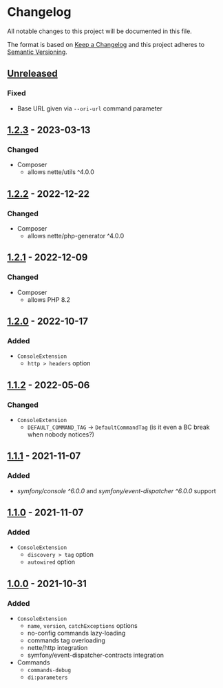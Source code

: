 # Changelog

All notable changes to this project will be documented in this file.

The format is based on [Keep a Changelog](http://keepachangelog.com/en/1.0.0/)
and this project adheres to [Semantic Versioning](http://semver.org/spec/v2.0.0.html).

## [Unreleased](https://github.com/orisai/nette-console/compare/1.2.3...HEAD)

### Fixed

- Base URL given via `--ori-url` command parameter

## [1.2.3](https://github.com/orisai/nette-console/compare/1.2.2...1.2.3) - 2023-03-13

### Changed

- Composer
	- allows nette/utils ^4.0.0

## [1.2.2](https://github.com/orisai/nette-console/compare/1.2.1...1.2.2) - 2022-12-22

### Changed

- Composer
  - allows nette/php-generator ^4.0.0

## [1.2.1](https://github.com/orisai/nette-console/compare/1.2.0...1.2.1) - 2022-12-09

### Changed

- Composer
	- allows PHP 8.2

## [1.2.0](https://github.com/orisai/nette-console/compare/1.1.2...1.2.0) - 2022-10-17

### Added

- `ConsoleExtension`
  - `http > headers` option

## [1.1.2](https://github.com/orisai/nette-console/compare/1.1.1...1.1.2) - 2022-05-06

### Changed

- `ConsoleExtension`
  - `DEFAULT_COMMAND_TAG` -> `DefaultCommandTag` (is it even a BC break when nobody notices?)

## [1.1.1](https://github.com/orisai/nette-console/compare/1.1.0...1.1.1) - 2021-11-07

### Added

- *symfony/console ^6.0.0* and *symfony/event-dispatcher ^6.0.0* support

## [1.1.0](https://github.com/orisai/nette-console/compare/1.0.0...1.1.0) - 2021-11-07

### Added

- `ConsoleExtension`
  - `discovery > tag` option
  - `autowired` option

## [1.0.0](https://github.com/orisai/nette-console/releases/tag/1.0.0) - 2021-10-31

### Added

- `ConsoleExtension`
    - `name`, `version`, `catchExceptions` options
    - no-config commands lazy-loading
    - commands tag overloading
    - nette/http integration
    - symfony/event-dispatcher-contracts integration
- Commands
    - `commands-debug`
    - `di:parameters`
